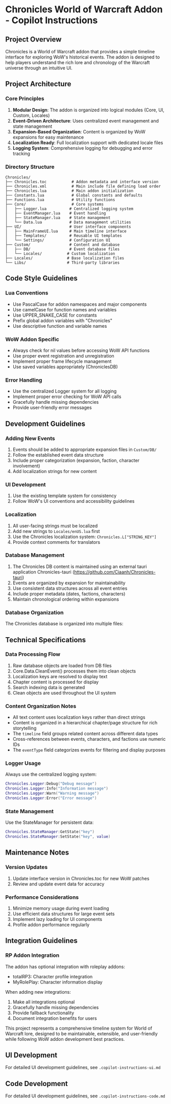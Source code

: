 # Chronicles World of Warcraft Addon - Copilot Instructions

## Project Overview

Chronicles is a World of Warcraft addon that provides a simple timeline interface for exploring WoW's historical events. The addon is designed to help players understand the rich lore and chronology of the Warcraft universe through an intuitive UI.

## Project Architecture

### Core Principles

1. **Modular Design**: The addon is organized into logical modules (Core, UI, Custom, Locales)
2. **Event-Driven Architecture**: Uses centralized event management and state management
3. **Expansion-Based Organization**: Content is organized by WoW expansions for easy maintenance
4. **Localization Ready**: Full localization support with dedicated locale files
5. **Logging System**: Comprehensive logging for debugging and error tracking

### Directory Structure

```
Chronicles/
├── Chronicles.toc           # Addon metadata and interface version
├── Chronicles.xml           # Main include file defining load order
├── Chronicles.lua           # Main addon initialization
├── Constants.lua            # Global constants and defaults
├── Functions.lua            # Utility functions
├── Core/                    # Core systems
│   ├── Logger.lua          # Centralized logging system
│   ├── EventManager.lua    # Event handling
│   ├── StateManager.lua    # State management
│   └── Data.lua            # Data management utilities
├── UI/                     # User interface components
│   ├── MainFrameUI.lua     # Main timeline interface
│   ├── Templates/          # Reusable UI templates
│   └── Settings/           # Configuration UI
├── Custom/                 # Content and database
│   ├── DB/                 # Event database files
│   └── Locales/           # Custom localization
├── Locales/               # Base localization files
└── Libs/                  # Third-party libraries
```

## Code Style Guidelines

### Lua Conventions

-   Use PascalCase for addon namespaces and major components
-   Use camelCase for function names and variables
-   Use UPPER_SNAKE_CASE for constants
-   Prefix global addon variables with "Chronicles"
-   Use descriptive function and variable names

### WoW Addon Specific

-   Always check for nil values before accessing WoW API functions
-   Use proper event registration and unregistration
-   Implement proper frame lifecycle management
-   Use saved variables appropriately (ChroniclesDB)

### Error Handling

-   Use the centralized Logger system for all logging
-   Implement proper error checking for WoW API calls
-   Gracefully handle missing dependencies
-   Provide user-friendly error messages

## Development Guidelines

### Adding New Events

1. Events should be added to appropriate expansion files in `Custom/DB/`
2. Follow the established event data structure
3. Include proper categorization (expansion, faction, character involvement)
4. Add localization strings for new content

### UI Development

1. Use the existing template system for consistency
2. Follow WoW's UI conventions and accessibility guidelines

### Localization

1. All user-facing strings must be localized
2. Add new strings to `Locales/enUS.lua` first
3. Use the Chronicles localization system: `Chronicles.L["STRING_KEY"]`
4. Provide context comments for translators

### Database Management

1. The Chronicles DB content is maintained using an external tauri application Chronicles-tauri (https://github.com/Ciaanh/Chronicles-tauri)
2. Events are organized by expansion for maintainability
3. Use consistent data structures across all event entries
4. Include proper metadata (dates, factions, characters)
5. Maintain chronological ordering within expansions

### Database Organization

The Chronicles database is organized into multiple files:

## Technical Specifications

### Data Processing Flow

1. Raw database objects are loaded from DB files
2. Core.Data.CleanEvent() processes them into clean objects
3. Localization keys are resolved to display text
4. Chapter content is processed for display
5. Search indexing data is generated
6. Clean objects are used throughout the UI system

### Content Organization Notes

-   All text content uses localization keys rather than direct strings
-   Content is organized in a hierarchical chapter/page structure for rich storytelling
-   The `timeline` field groups related content across different data types
-   Cross-references between events, characters, and factions use numeric IDs
-   The `eventType` field categorizes events for filtering and display purposes

### Logger Usage

Always use the centralized logging system:

```lua
Chronicles.Logger:Debug("Debug message")
Chronicles.Logger:Info("Information message")
Chronicles.Logger:Warn("Warning message")
Chronicles.Logger:Error("Error message")
```

### State Management

Use the StateManager for persistent data:

```lua
Chronicles.StateManager:GetState("key")
Chronicles.StateManager:SetState("key", value)
```

## Maintenance Notes

### Version Updates

1. Update interface version in Chronicles.toc for new WoW patches
2. Review and update event data for accuracy

### Performance Considerations

1. Minimize memory usage during event loading
2. Use efficient data structures for large event sets
3. Implement lazy loading for UI components
4. Profile addon performance regularly

## Integration Guidelines

### RP Addon Integration

The addon has optional integration with roleplay addons:

-   totalRP3: Character profile integration
-   MyRolePlay: Character information display

When adding new integrations:

1. Make all integrations optional
2. Gracefully handle missing dependencies
3. Provide fallback functionality
4. Document integration benefits for users

This project represents a comprehensive timeline system for World of Warcraft lore, designed to be maintainable, extensible, and user-friendly while following WoW addon development best practices.

## UI Development

For detailed UI development guidelines, see `.copilot-instructions-ui.md`

## Code Development

For detailed UI development guidelines, see `.copilot-instructions-code.md`
